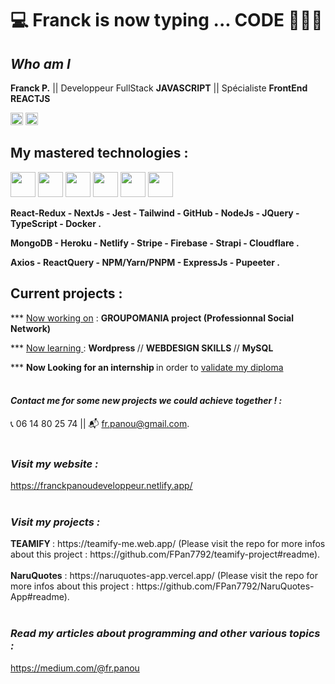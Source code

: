# 💻 Franck is now typing ... CODE 👨🏾‍💻

## ***Who am I***

**Franck P.** || Developpeur FullStack **JAVASCRIPT** || Spécialiste **FrontEnd REACTJS**
<div>
<img src="https://www.iim.fr/ecole-web/wp-content/uploads/2017/01/HTML5.jpg"  height="20"  > 
<img src="https://upload.wikimedia.org/wikipedia/commons/thumb/6/6a/JavaScript-logo.png/600px-JavaScript-logo.png"  width="20"  >
</div>

## My mastered technologies :

<div>
<img src="https://ih1.redbubble.net/image.300211076.5701/st,small,507x507-pad,600x600,f8f8f8.u1.jpg"  width="40"  >

<img src="https://img.stackshare.io/service/7374/react-redux.png"  height="40"  >

<img src="https://res.cloudinary.com/escuela-frontend/image/upload/v1624399800/tags/nextjs.png"  height="40"  >

<img src="https://ih1.redbubble.net/image.404020083.1876/pp,504x498-pad,600x600,f8f8f8.u7.jpg"  height="40"  >

<img src="https://laravelnews.imgix.net/images/tailwindcss.png?ixlib=php-3.3.1"  height="40"  >

<img src="https://encrypted-tbn0.gstatic.com/images?q=tbn:ANd9GcS3uoxh_i09Kql4OVB5AjetPvijl-mxrxkTYpojSZnE1ktqBQPKiG67syvAYntqQO-_QhM&usqp=CAU"  height="40"  >

</div>

  
**React-Redux - NextJs - Jest - Tailwind - GitHub - NodeJs - JQuery - TypeScript - Docker .**

**MongoDB - Heroku - Netlify - Stripe - Firebase - Strapi - Cloudflare .**

**Axios - ReactQuery - NPM/Yarn/PNPM - ExpressJs - Pupeeter .**

</div>

## **Current projects** :

\*\*\* <span style="text-decoration: underline "> Now working on</span> :
<strong> GROUPOMANIA project (Professionnal Social Network) </strong>



\*\*\* <span style="text-decoration: underline "> Now learning </span> :
<strong> Wordpress </strong> //
<strong> WEBDESIGN SKILLS </strong> //
<strong> MySQL </strong>



\*\*\* <strong> Now Looking for an internship </strong>
in order to <span style="text-decoration: underline "> validate my diploma </span>
<br/><br/>

#### **_Contact me for some new projects we could achieve together !  :_** 

📞   06 14 80 25 74 || 📬   fr.panou@gmail.com.
<br/><br/>

### _Visit my website :_ 

https://franckpanoudeveloppeur.netlify.app/
<br/><br/>

### _Visit my projects :_

<strong>
TEAMIFY
</strong> : https://teamify-me.web.app/
(Please visit the repo for more infos about this project : https://github.com/FPan7792/teamify-project#readme).
<br/><br/>
<strong>NaruQuotes</strong> : https://naruquotes-app.vercel.app/
(Please visit the repo for more infos about this project : https://github.com/FPan7792/NaruQuotes-App#readme).
<br/><br/>


### _Read my articles about programming and other various topics :_

https://medium.com/@fr.panou

